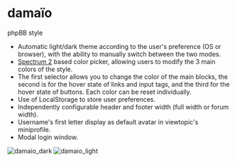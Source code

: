 # damaïo
phpBB style

* Automatic light/dark theme according to the user's preference (OS or browser), with the ability to manually switch between the two modes.
* [Spectrum 2](https://github.com/seballot/spectrum) based color picker, allowing users to modify the 3 main colors of the style.
* The first selector allows you to change the color of the main blocks, the second is for the hover state of links and input tags, and the third for the hover state of buttons. Each color can be reset individually.
* Use of LocalStorage to store user preferences.
* Independently configurable header and footer width (full width or forum width).
* Username's first letter display as default avatar in viewtopic's miniprofile.
* Modal login window.  


![damaio_dark](https://user-images.githubusercontent.com/6350179/145218506-325d3b07-20a6-4874-96a6-fef8607a2468.png)
![damaio_light](https://user-images.githubusercontent.com/6350179/145218509-54f3e1a0-4fcd-4ab4-b794-4b1fb7fa79b8.png)
